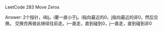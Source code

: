 LeetCode 283 Move Zeros

Answer:
    2个指针，i和j。i要一直小于j。i指向最近的0，j指向最近的非0，然后交换。
    交换完再彼此继续往前走。i一直走，直到碰到0，j一直走，直到碰到非0
